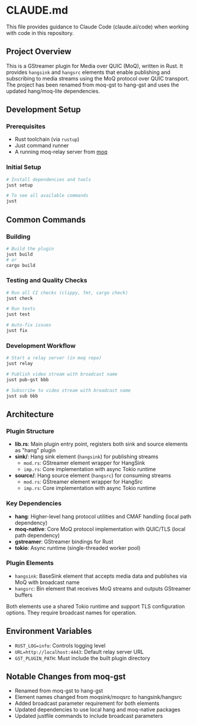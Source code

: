 # CLAUDE.md

This file provides guidance to Claude Code (claude.ai/code) when working with code in this repository.

## Project Overview

This is a GStreamer plugin for Media over QUIC (MoQ), written in Rust. It provides `hangsink` and `hangsrc` elements that enable publishing and subscribing to media streams using the MoQ protocol over QUIC transport. The project has been renamed from moq-gst to hang-gst and uses the updated hang/moq-lite dependencies.

## Development Setup

### Prerequisites
- Rust toolchain (via `rustup`)
- Just command runner
- A running moq-relay server from [moq](https://github.com/kixelated/moq)

### Initial Setup
```bash
# Install dependencies and tools
just setup

# To see all available commands
just
```

## Common Commands

### Building
```bash
# Build the plugin
just build
# or
cargo build
```

### Testing and Quality Checks
```bash
# Run all CI checks (clippy, fmt, cargo check)
just check

# Run tests
just test

# Auto-fix issues
just fix
```

### Development Workflow
```bash
# Start a relay server (in moq repo)
just relay

# Publish video stream with broadcast name
just pub-gst bbb

# Subscribe to video stream with broadcast name
just sub bbb
```

## Architecture

### Plugin Structure
- **lib.rs**: Main plugin entry point, registers both sink and source elements as "hang" plugin
- **sink/**: Hang sink element (`hangsink`) for publishing streams
  - `mod.rs`: GStreamer element wrapper for HangSink
  - `imp.rs`: Core implementation with async Tokio runtime
- **source/**: Hang source element (`hangsrc`) for consuming streams  
  - `mod.rs`: GStreamer element wrapper for HangSrc
  - `imp.rs`: Core implementation with async Tokio runtime

### Key Dependencies
- **hang**: Higher-level hang protocol utilities and CMAF handling (local path dependency)
- **moq-native**: Core MoQ protocol implementation with QUIC/TLS (local path dependency)
- **gstreamer**: GStreamer bindings for Rust
- **tokio**: Async runtime (single-threaded worker pool)

### Plugin Elements
- `hangsink`: BaseSink element that accepts media data and publishes via MoQ with broadcast name
- `hangsrc`: Bin element that receives MoQ streams and outputs GStreamer buffers

Both elements use a shared Tokio runtime and support TLS configuration options. They require broadcast names for operation.

## Environment Variables
- `RUST_LOG=info`: Controls logging level
- `URL=http://localhost:4443`: Default relay server URL
- `GST_PLUGIN_PATH`: Must include the built plugin directory

## Notable Changes from moq-gst
- Renamed from moq-gst to hang-gst
- Element names changed from moqsink/moqsrc to hangsink/hangsrc
- Added broadcast parameter requirement for both elements
- Updated dependencies to use local hang and moq-native packages
- Updated justfile commands to include broadcast parameters